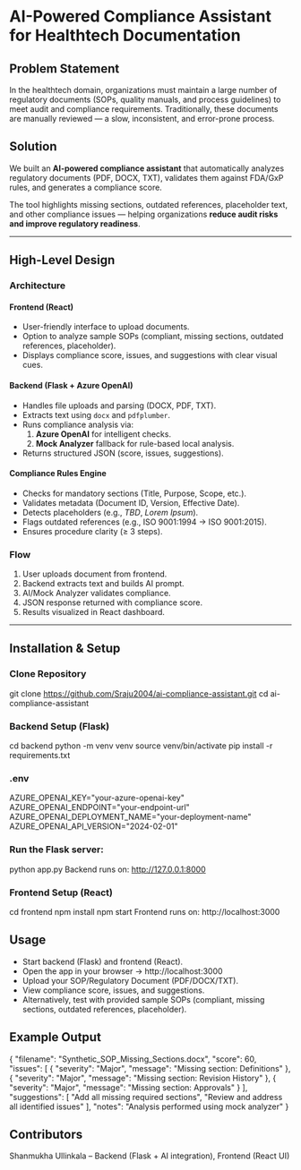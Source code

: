 # AI-Powered Compliance Assistant for Healthtech Documentation  

## Problem Statement  
In the healthtech domain, organizations must maintain a large number of regulatory documents (SOPs, quality manuals, and process guidelines) to meet audit and compliance requirements. Traditionally, these documents are manually reviewed — a slow, inconsistent, and error-prone process.  

## Solution  
We built an **AI-powered compliance assistant** that automatically analyzes regulatory documents (PDF, DOCX, TXT), validates them against FDA/GxP rules, and generates a compliance score.  

The tool highlights missing sections, outdated references, placeholder text, and other compliance issues — helping organizations **reduce audit risks and improve regulatory readiness**.  

---

## High-Level Design  

### Architecture  

#### Frontend (React)  
- User-friendly interface to upload documents.  
- Option to analyze sample SOPs (compliant, missing sections, outdated references, placeholder).  
- Displays compliance score, issues, and suggestions with clear visual cues.  

#### Backend (Flask + Azure OpenAI)  
- Handles file uploads and parsing (DOCX, PDF, TXT).  
- Extracts text using `docx` and `pdfplumber`.  
- Runs compliance analysis via:  
  1. **Azure OpenAI** for intelligent checks.  
  2. **Mock Analyzer** fallback for rule-based local analysis.  
- Returns structured JSON (score, issues, suggestions).  

#### Compliance Rules Engine  
- Checks for mandatory sections (Title, Purpose, Scope, etc.).  
- Validates metadata (Document ID, Version, Effective Date).  
- Detects placeholders (e.g., *TBD*, *Lorem Ipsum*).  
- Flags outdated references (e.g., ISO 9001:1994 → ISO 9001:2015).  
- Ensures procedure clarity (≥ 3 steps).  

### Flow  
1. User uploads document from frontend.  
2. Backend extracts text and builds AI prompt.  
3. AI/Mock Analyzer validates compliance.  
4. JSON response returned with compliance score.  
5. Results visualized in React dashboard.  

---

## Installation & Setup  

### Clone Repository  
git clone https://github.com/Sraju2004/ai-compliance-assistant.git
cd ai-compliance-assistant

### Backend Setup (Flask)
cd backend
python -m venv venv
source venv/bin/activate
pip install -r requirements.txt

### .env
AZURE_OPENAI_KEY="your-azure-openai-key"
AZURE_OPENAI_ENDPOINT="your-endpoint-url"
AZURE_OPENAI_DEPLOYMENT_NAME="your-deployment-name"
AZURE_OPENAI_API_VERSION="2024-02-01"

### Run the Flask server:
python app.py 
Backend runs on: http://127.0.0.1:8000

### Frontend Setup (React)
cd frontend
npm install
npm start 
Frontend runs on: http://localhost:3000

## Usage
- Start backend (Flask) and frontend (React).
- Open the app in your browser → http://localhost:3000
- Upload your SOP/Regulatory Document (PDF/DOCX/TXT).
- View compliance score, issues, and suggestions.
- Alternatively, test with provided sample SOPs (compliant, missing sections, outdated references, placeholder).

## Example Output
{
  "filename": "Synthetic_SOP_Missing_Sections.docx",
  "score": 60,
  "issues": [
    { "severity": "Major", "message": "Missing section: Definitions" },
    { "severity": "Major", "message": "Missing section: Revision History" },
    { "severity": "Major", "message": "Missing section: Approvals" }
  ],
  "suggestions": [
    "Add all missing required sections",
    "Review and address all identified issues"
  ],
  "notes": "Analysis performed using mock analyzer"
}

## Contributors
Shanmukha Ullinkala – Backend (Flask + AI integration), Frontend (React UI)
